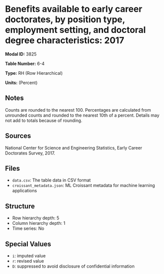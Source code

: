 # Benefits available to early career doctorates, by position type, employment setting, and doctoral degree characteristics: 2017

**Modal ID:** 3825

**Table Number:** 6-4

**Type:** RH (Row Hierarchical)

**Units:** (Percent)

## Notes

Counts are rounded to the nearest 100. Percentages are calculated from unrounded counts and rounded to the nearest 10th of a percent. Details may not add to totals because of rounding.

## Sources

National Center for Science and Engineering Statistics, Early Career Doctorates Survey, 2017.

## Files

- `data.csv`: The table data in CSV format
- `croissant_metadata.json`: ML Croissant metadata for machine learning applications

## Structure

- Row hierarchy depth: 5
- Column hierarchy depth: 1
- Time series: No

## Special Values

- `i`: imputed value
- `r`: revised value
- `D`: suppressed to avoid disclosure of confidential information
